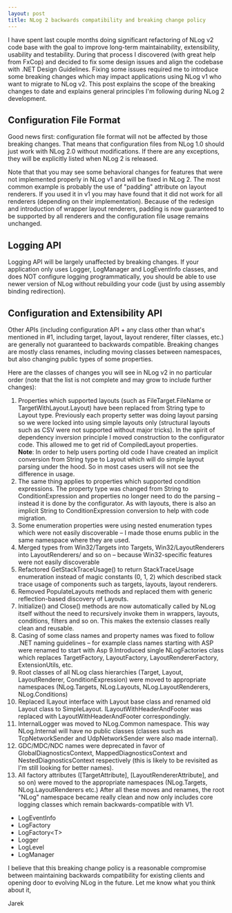 ```yaml
---
layout: post
title: NLog 2 backwards compatibility and breaking change policy
---
```


I have spent last couple months doing significant refactoring of NLog v2 code base with the goal to improve long-term maintainability, extensibility, usability and testability. During that process I discovered (with great help from FxCop) and decided to fix some design issues and align the codebase with .NET Design Guidelines. Fixing some issues required me to introduce some breaking changes which may impact applications using NLog v1 who want to migrate to NLog v2. This post explains the scope of the breaking changes to date and explains general principles I'm following during NLog 2 development.

Configuration File Format
-------------------------
Good news first: configuration file format will not be affected by those breaking changes. That means that configuration files from NLog 1.0 should just work with NLog 2.0 without modifications. If there are any exceptions, they will be explicitly listed when NLog 2 is released.

Note that that you may see some behavioral changes for features that were not implemented properly in NLog v1 and will be fixed in NLog 2. The most common example is probably the use of "padding" attribute on layout renderers. If you used it in v1 you may have found that it did not work for all renderers (depending on their implementation). Because of the redesign and introduction of wrapper layout renderers, padding is now guaranteed to be supported by all renderers and the configuration file usage remains unchanged.

Logging API
-----------
Logging API will be largely unaffected by breaking changes. If your application only uses Logger, LogManager and LogEventInfo classes, and does NOT configure logging programmatically, you should be able to use newer version of NLog without rebuilding your code (just by using assembly binding redirection).

Configuration and Extensibility API
-----------------------------------
Other APIs (including configuration API + any class other than what's mentioned in #1, including target, layout, layout renderer, filter classes, etc.) are generally not guaranteed to backwards compatible. Breaking changes are mostly class renames, including moving classes between namespaces, but also changing public types of some properties.

Here are the classes of changes you will see in NLog v2 in no particular order (note that the list is not complete and may grow to include further changes):

 1. Properties which supported layouts (such as FileTarget.FileName or TargetWithLayout.Layout) have been replaced from String type to Layout type. Previously each property setter was doing layout parsing so we were locked into using simple layouts only (structural layouts such as CSV were not supported without major tricks). In the spirit of dependency inversion principle I moved construction to the configurator code. This allowed me to get rid of CompiledLayout properties.<br/>
 **Note**: In order to help users porting old code I have created an implicit conversion from String type to Layout which will do simple layout parsing under the hood. So in most cases users will not see the difference in usage.
 2. The same thing applies to properties which supported condition expressions. The property type was changed from String to ConditionExpression and properties no longer need to do the parsing – instead it is done by the configurator. As with layouts, there is also an implicit String to ConditionExpression conversion to help with code migration.
 3. Some enumeration properties were using nested enumeration types which were not easily discoverable – I made those enums public in the same namespace where they are used.
 4. Merged types from Win32/Targets into Targets, Win32/LayoutRenderers into LayoutRenderers/ and so on – because Win32-specific features were not easily discoverable
 5. Refactored GetStackTraceUsage() to return StackTraceUsage enumeration instead of magic constants (0, 1, 2) which described stack trace usage of components such as targets, layouts, layout renderers.
 6. Removed PopulateLayouts methods and replaced them with generic reflection-based discovery of Layouts.
 7. Initialize() and Close() methods are now automatically called by NLog itself without the need to recursively invoke them in wrappers, layouts, conditions, filters and so on. This makes the extensio classes really clean and reusable.
 8. Casing of some class names and property names was fixed to follow .NET naming guidelines – for example class names starting with ASP were renamed to start with Asp
 9.Introduced single NLogFactories class which replaces TargetFactory, LayoutFactory, LayoutRendererFactory, ExtensionUtils, etc.
 10. Root classes of all NLog class hierarchies (Target, Layout, LayoutRenderer, ConditionExpression) were moved to appropriate namespaces (NLog.Targets, NLog.Layouts, NLog.LayoutRenderers, NLog.Conditions)
 11. Replaced ILayout interface with Layout base class and renamed old Layout class to SimpleLayout. ILayoutWithHeaderAndFooter was replaced with LayoutWithHeaderAndFooter correspondingly.
 12. InternalLogger was moved to NLog.Common namespace. This way NLog.Internal will have no public classes (classes such as TcpNetworkSender and UdpNetworkSender were also made internal).
 13. GDC/MDC/NDC names were deprecated in favor of GlobalDiagnosticsContext, MappedDiagnosticsContext and NestedDiagnosticsContext respectively (this is likely to be revisited as I'm still looking for better names).
 14. All factory attributes (\[TargetAttribute\], \[LayoutRendererAttribute\], and so on) were moved to the appropriate namespaces (NLog.Targets, NLog.LayoutRenderers etc.)
After all these moves and renames, the root "NLog" namespace became really clean and now only includes core logging classes which remain backwards-compatible with V1.

 * LogEventInfo
 * LogFactory
 * LogFactory&lt;T&gt;
 * Logger
 * LogLevel
 * LogManager 

I believe that this breaking change policy is a reasonable compromise between maintaining backwards compatibility for existing clients and opening door to evolving NLog in the future. Let me know what you think about it,

Jarek